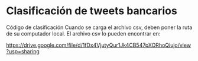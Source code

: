 # Clasificación de tweets bancarios
Código de clasificación
Cuando se carga el archivo csv, deben poner la ruta de su computador local.
El archivo csv lo pueden encontrar en:

https://drive.google.com/file/d/1fDx4VjutyQur1Jk4CB547pXORhoQiujo/view?usp=sharing

